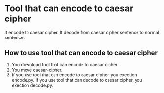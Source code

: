 # Tool that can encode to caesar cipher
It encode to caesar cipher.
It decode from caesar cipher sentence to normal sentence.
## How to use tool that can encode to caesar cipher
1. You download tool that can encode to caesar cipher.
2. You move caesar-cipher.
3. If you use tool that can encode to caesar cipher, you exection encode.py. If you use tool that can decode to caesar cipher, you exection decode.py.

